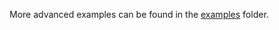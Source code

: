 More advanced examples can be found in the [examples](https://github.com/iotaledger/wallet.rs/tree/develop/wallet/bindings/nodejs/examples) folder.
